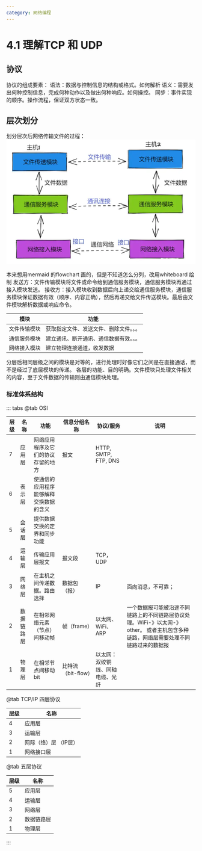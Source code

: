 ```yaml
---
category: 网络编程
---
```

# 4.1 理解TCP 和 UDP

## 协议
协议的组成要素：
语法：数据与控制信息的结构或格式。如何解析
语义：需要发出何种控制信息，完成何种动作以及做出何种响应。如何操控。
同步：事件实现的顺序。操作流程，保证双方状态一致。

## 层次划分
划分层次后网络传输文件的过程：
![](./attachments/4.1%20理解TCP%20和%20UDP.webp)

本来想用mermaid 的flowchart 画的，但是不知道怎么分列，改用whiteboard 绘制
发送方：文件传输模块将文件或命令给到通信服务模块，通信服务模块再通过接入模块发送。
接收方：接入模块收到数据后向上递交给通信服务模块，通信服务模块保证数据有效（顺序、内容正确），然后再递交给文件传送模块。最后由文件模块解析数据或响应命令。

| 模块     | 功能                  |
| ------ | ------------------- |
| 文件传输模块 | 获取指定文件、发送文件、删除文件。。。 |
| 通信服务模块 | 建立通讯、断开通讯、通信数据有效。。。 |
| 网络接入模块 | 建立物理连接通道，收发数据       |

分层后相同层级之间的模块是对等的，进行处理时好像它们之间是在直接通话，而不是经过了底层模块的传递。
各层的功能、目的明确。文件模块只处理文件相关的内容，至于文件数据的传输则由通信模块处理。


### 标准体系结构
::: tabs
@tab  OSI

| 层级  | 名称    | 功能                  | 信息分组名称        | 协议/服务                | 说明                                                                       |
| --- | ----- | ------------------- | ------------- | -------------------- | ------------------------------------------------------------------------ |
| 7   | 应用层   | 网络应用程序及它们的协议存留的地方   | 报文            | HTTP, SMTP, FTP, DNS |                                                                          |
| 6   | 表示层   | 使通信的应用程序能够解释交换数据的含义 |               |                      |                                                                          |
| 5   | 会话层   | 提供数据交换的定界和同步功能      |               |                      |                                                                          |
| 4   | 运输层   | 传输应用层报文             | 报文段           | TCP，UDP              |                                                                          |
| 3   | 网络层   | 在主机之间传递数据。路由选择      | 数据包（报）        | IP                   | 面向消息，不可靠；                                                                |
| 2   | 数据链路层 | 在相邻网络元素（节点）间移动帧     | 帧（frame）      | 以太网、WiFi、ARP         | 一个数据报可能被沿途不同链路上的不同链路层协议处理。WiFi-》以太网-》other。 或者主机包含多种链路，网络层需要处理不同链路过来的数据报 |
| 1   | 物理层   | 在相邻节点间移动bit         | 比特流（bit-flow） | 以太网：双绞铜线、同轴电缆、光纤     |                                                                          |

@tab TCP/IP 四层协议

| 层级  | 名称           |
| --- | ------------ |
| 4   | 应用层          |
| 3   | 运输层          |
| 2   | 网际（络）层 （IP层） |
| 1   | 网络接口层        |

@tab 五层协议

| 层级  | 名称    |
| --- | ----- |
| 5   | 应用层   |
| 4   | 运输层   |
| 3   | 网络层   |
| 2   | 数据链路层 |
| 1   | 物理层   |

:::
